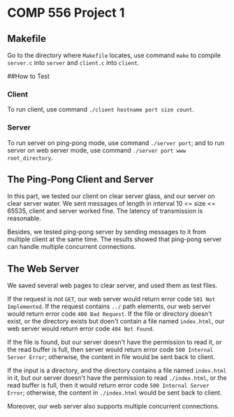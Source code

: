 # COMP 556 Project 1

## Makefile

Go to the directory where ``Makefile`` locates, use command ``make`` to compile ``server.c`` into ``server`` and ``client.c`` into ``client``.

##How to Test

### Client

To run client, use command ``./client hostname port size count``.
### Server

To run server on ping-pong mode, use command ``./server port``; and to run server on web server mode, use command ``./server port www root_directory``.

## The Ping-Pong Client and Server

In this part, we tested our client on clear server glass, and our server on clear server water. We sent messages of length in interval 10 <= size <= 65535, client and server worked fine. The latency of transmission is reasonable.

Besides, we tested ping-pong server by sending messages to it from multiple client at the same time. The results showed that ping-pong server can handle multiple concurrent connections.

## The Web Server

We saved several web pages to clear server, and used them as test files.

If the request is not ``GET``, our web server would return error code ``501 Not Implemented``. If the request contains ``../`` path elements, our web server would return error code ``400 Bad Request``. If the file or directory doesn't exist, or the directory exists but doen't contain a file named ``index.html``, our web server would return error code ``404 Not Found``.

If the file is found, but our server doesn't have the permission to read it, or the read buffer is full, then server would return error code ``500 Internal Server Error``; otherwise, the content in file would be sent back to client.

If the input is a directory, and the directory contains a file named ``index.html`` in it, but our server doesn't have the permission to read ``./index.html``, or the read buffer is full, then it would return error code ``500 Internal Server Error``; otherwise, the content in ``./index.html`` would be sent back to client.

Moreover, our web server also supports multiple concurrent connections.